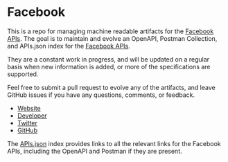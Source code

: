 # FacebookThis is a repo for managing machine readable artifacts for the [Facebook APIs](https://facebook.com). The goal is to maintain and evolve an OpenAPI, Postman Collection, and APIs.json index for the [Facebook APIs](https://facebook.com).They are a constant work in progress, and will be updated on a regular basis when new information is added, or more of the specifications are supported.Feel free to submit a pull request to evolve any of the artifacts, and leave GitHub issues if you have any questions, comments, or feedback.- [Website](https://facebook.com)- [Developer](https://facebook.com)- [Twitter](https://twitter.com/facebook)- [GitHub](https://github.com/facebook)The [APIs.json](https://github.com/api-evangelist/facebook/blob/master/apis.json) index provides links to all the relevant links for the Facebook APIs, including the OpenAPI and Postman if they are present.